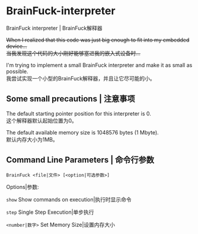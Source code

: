 # BrainFuck-interpreter
BrainFuck interpreter | BrainFuck解释器

<del>When I realized that this code was just big enough to fit into my embedded device...<br>当我发现这个代码的大小刚好能够塞进我的嵌入式设备时...</del>

I'm trying to implement a small BrainFuck interpreter and make it as small as possible.
<br>
我尝试实现一个小型的BrainFuck解释器，并且让它尽可能的小。



## Some small precautions | 注意事项

The default starting pointer position for this interpreter is 0.
<br>
这个解释器默认起始位置为0。

The default available memory size is 1048576 bytes (1 Mbyte).
<br>
默认内存大小为1MB。

## Command Line Parameters | 命令行参数
`BrainFuck <file|文件> [<option|可选参数>]`

Options|参数:

`show` Show commands on execution|执行时显示命令

`step` Single Step Execution|单步执行

`<number|数字>`  Set Memory Size|设置内存大小
